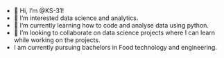 - 👋 Hi, I’m @KS-31!
- 👀 I’m interested data science and analytics.
- 🌱 I’m currently learning how to code and analyse data using python. 
- 💞️ I’m looking to collaborate on data science projects where I can learn while working on the projects. 
- I am currently pursuing bachelors in Food technology and engineering.  

<!---
KS-31/KS-31 is a ✨ special ✨ repository because its `README.md` (this file) appears on your GitHub profile.
You can click the Preview link to take a look at your changes.
--->
